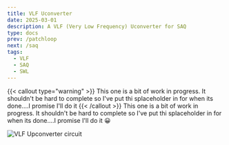 ```yaml
---
title: VLF Uconverter
date: 2025-03-01
description: A VLF (Very Low Frequency) Uconverter for SAQ
type: docs
prev: /patchloop
next: /saq
tags:
  - VLF
  - SAQ
  - SWL
---
```


{{< callout type="warning" >}}
  This one is a bit of work in progress. It shouldn't be hard to complete so I've put thi splaceholder in for when its done....I promise I'll do it
{{< /callout >}}
This one is a bit of work in progress. It shouldn't be hard to complete so I've put thi splaceholder in for when its done....I promise I'll do it :grinning:


![VLF Upconverter circuit](/vlfup.png#centre)
